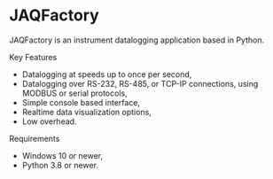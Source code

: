 # JAQFactory

JAQFactory is an instrument datalogging application based in Python.

Key Features

- Datalogging at speeds up to once per second,
- Datalogging over RS-232, RS-485, or TCP-IP connections, using MODBUS or serial protocols,
- Simple console based interface,
- Realtime data visualization options,
- Low overhead.

Requirements

- Windows 10 or newer,
- Python 3.8 or newer.

